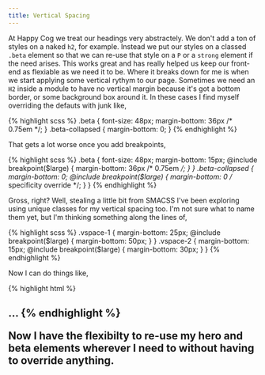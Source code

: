 ```yaml
---
title: Vertical Spacing
---
```


At Happy Cog we treat our headings very abstractely. We don't add a ton of styles on a naked `h2`, for example. Instead we put our styles on a classed `.beta` element so that we can re-use that style on a `P` or a `strong` element if the need arises. This works great and has really helped us keep our front-end as flexiable as we need it to be. Where it breaks down for me is when we start applying some vertical rythym to our page. Sometimes we need an `H2` inside a module to have no vertical margin because it's got a bottom border, or some background box around it. In these cases I find myself overriding the defauts with junk like,

{% highlight scss %}
.beta {
  font-size: 48px;
  margin-bottom: 36px /* 0.75em */;
}
.beta-collapsed {
  margin-bottom: 0;
}
{% endhighlight %}

That gets a lot worse once you add breakpoints,

{% highlight scss %}
.beta {
  font-size: 48px;
  margin-bottom: 15px;
  @include breakpoint($large) {
    margin-bottom: 36px /* 0.75em */;
  }
}
.beta-collapsed {
  margin-bottom: 0;
  @include breakpoint($large) {
    margin-bottom: 0 /* specificity override */;
  }
}
{% endhighlight %}

Gross, right? Well, stealing a little bit from SMACSS I've been exploring using unique classes for my vertical spacing too. I'm not sure what to name them yet, but I'm thinking something along the lines of,

{% highlight scss %}
.vspace-1 {
  margin-bottom: 25px;
  @include breakpoint($large) {
    margin-bottom: 50px;
  }
}
.vspace-2 {
  margin-bottom: 15px;
  @include breakpoint($large) {
    margin-bottom: 30px;
  }
}
{% endhighlight %}

Now I can do things like,

{% highlight html %}
<h2 class="beta vspace-2>...</h2>
<div class="hero vspace-1>...</div>
{% endhighlight %}

Now I have the flexibilty to re-use my hero and beta elements wherever I need to without having to override anything.

